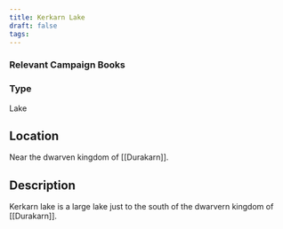 ```yaml
---
title: Kerkarn Lake
draft: false
tags:
---
```

### Relevant Campaign Books

### Type
Lake
## Location
Near the dwarven kingdom of [[Durakarn]].
## Description

Kerkarn lake is a large lake just to the south of the dwarvern kingdom of [[Durakarn]].